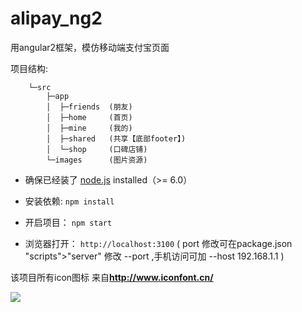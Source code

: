 # alipay_ng2

用angular2框架，模仿移动端支付宝页面


项目结构:

        └─src
            ├─app
            │  ├─friends  (朋友)
            │  ├─home     (首页)
            │  ├─mine     (我的)
            │  ├─shared   (共享【底部footer】)
            │  └─shop     (口碑店铺)
            └─images      (图片资源)



- 确保已经装了 [node.js](https://nodejs.org/) installed（>= 6.0）

- 安装依赖: `npm install`

- 开启项目： `npm start`

- 浏览器打开： `http://localhost:3100` ( port 修改可在package.json  "scripts">"server" 修改 --port ,手机访问可加 --host 192.168.1.1 )


该项目所有icon图标 来自**http://www.iconfont.cn/**


<img src="https://github.com/lamb1/alipay_ng2/src/images/add.png" >